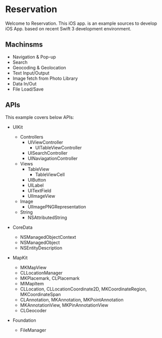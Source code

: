# Reservation

Welcome to Reservation.
This iOS app. is an example sources to develop iOS App. based on recent Swift 3 development environment.

## Machinsms

* Navigation & Pop-up
* Search
* Geocoding & Geolocation
* Text Input/Output
* Image fetch from Photo Library
* Data In/Out
* File Load/Save

## APIs

This example covers below APIs:

* UIKit
  * Controllers
    * UIViewController
      * UITableViewController
    * UISearchController
    * UINaviagationController
  * Views
    * TableView
      * TableViewCell
    * UIButton
    * UILabel
    * UITextField
    * UIImageView
  * Image
    * UIImagePNGRepresentation
  * String
    * NSAttributedString

* CoreData
  * NSManagedObjectContext
  * NSManagedObject
  * NSEntityDescription
  
* MapKit
  * MKMapView
  * CLLocationManager
  * MKPlacemark, CLPlacemark
  * MIMapItem
  * CLLocation, CLLocationCoordinate2D, MKCoordinateRegion, MKCoordinateSpan
  * CLAnnotation, MKAnnotation, MKPointAnnotation
  * MKAnnotationView, MKPinAnnotationView
  * CLGeocoder
  
* Foundation
  * FileManager